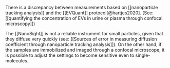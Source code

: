 There is a discrepancy between measurements based on [[nanoparticle tracking analysis]] and the [[EVQuant]] protocol[@hartjes2020]. (See: [[quantifying the concentration of EVs in urine or plasma through confocal microscopy]]) 

The [[NanoSight]] is not a reliable instrument for small particles, given that they diffuse very quickly (see: [[Sources of error in measuring diffusion coefficient through nanoparticle tracking analysis]]). On the other hand, if the samples are immobilized and imaged through a confocal microscope, it is possible to adjust the settings to become sensitive even to single-molecules. 